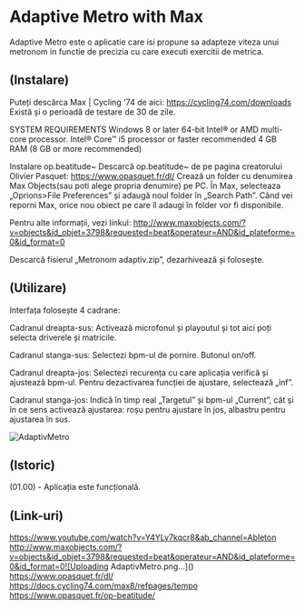 # Adaptive Metro with Max
Adaptive Metro este o aplicatie care isi propune sa adapteze viteza unui metronom in functie de precizia cu care executi exercitii de metrica. 

## (Instalare)
Puteți descărca Max | Cycling '74 de aici: https://cycling74.com/downloads 
Există și o perioadă de testare de 30 de zile. 

SYSTEM REQUIREMENTS
Windows 8 or later
64-bit Intel® or AMD multi-core processor. Intel® Core™ i5 processor or faster recommended
4 GB RAM (8 GB or more recommended)

Instalare op.beatitude~
Descarcă op.beatitude~ de pe pagina creatorului Olivier Pasquet: https://www.opasquet.fr/dl/
Crează un folder cu denumirea Max Objects(sau poti alege propria denumire) pe PC. 
În Max, selecteaza „Oprions>File Preferences” și adaugă noul folder în „Search Path”.
Când vei reporni Max, orice nou obiect pe care îl adaugi în folder vor fi disponibile. 

Pentru alte informații, vezi linkul:
http://www.maxobjects.com/?v=objects&id_objet=3798&requested=beat&operateur=AND&id_plateforme=0&id_format=0 

Descarcă fisierul „Metronom adaptiv.zip”, dezarhivează și folosește. 


## (Utilizare)
Interfața folosește 4 cadrane:

Cadranul dreapta-sus: Activează microfonul și playoutul și tot aici poți selecta driverele și matricile. 

Cadranul stanga-sus: Selectezi bpm-ul de pornire. Butonul on/off. 

Cadranul dreapta-jos: Selectezi recurența cu care aplicația verifică și ajustează bpm-ul. Pentru dezactivarea funcției de ajustare, selectează „inf”. 

Cadranul stanga-jos: Indică în timp real „Targetul” și bpm-ul „Current”, cât și în ce sens activează ajustarea: roșu pentru ajustare în jos, albastru pentru ajustarea în sus. 

![AdaptivMetro](https://github.com/ValiFilip/PCON-proiect-final/assets/135156619/5d3ef937-4382-4965-ab33-2c327d27a486)


## (Istoric)
(01.00) - Aplicația este funcțională.



## (Link-uri)
https://www.youtube.com/watch?v=Y4YLy7kqcr8&ab_channel=Ableton 
http://www.maxobjects.com/?v=objects&id_objet=3798&requested=beat&operateur=AND&id_plateforme=0&id_format=0![Uploading AdaptivMetro.png…]()
https://www.opasquet.fr/dl/
https://docs.cycling74.com/max8/refpages/tempo
https://www.opasquet.fr/op-beatitude/


